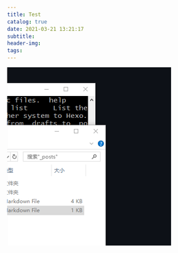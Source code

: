 ```yaml
---
title: Test
catalog: true
date: 2021-03-21 13:21:17
subtitle:
header-img:
tags:
---
```


![image-20210321132142260](Test/image-20210321132142260.png)